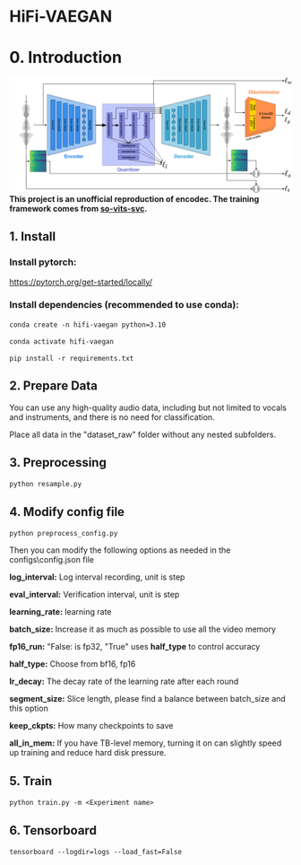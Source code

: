 # HiFi-VAEGAN
# 0. Introduction
![Diagram](EnCodec.png)
**This project is an unofficial reproduction of encodec. The training framework comes from [so-vits-svc](https://github.com/svc-develop-team/so-vits-svc).**

## 1. Install

### Install pytorch: 

https://pytorch.org/get-started/locally/

### Install dependencies (recommended to use conda):
```
conda create -n hifi-vaegan python=3.10
```
```
conda activate hifi-vaegan
```
```
pip install -r requirements.txt
```
## 2. Prepare Data
You can use any high-quality audio data, including but not limited to vocals and instruments, and there is no need for classification.

Place all data in the "dataset_raw" folder without any nested subfolders.

## 3. Preprocessing
```
python resample.py
```
## 4. Modify config file
```
python preprocess_config.py
```
Then you can modify the following options as needed in the configs\config.json file

**log_interval:** Log interval recording, unit is step

**eval_interval:** Verification interval, unit is step

**learning_rate:** learning rate

**batch_size:** Increase it as much as possible to use all the video memory

**fp16_run:** "False: is fp32, "True" uses **half_type** to control accuracy

**half_type:** Choose from bf16, fp16

**lr_decay:** The decay rate of the learning rate after each round

**segment_size:** Slice length, please find a balance between batch_size and this option

**keep_ckpts:** How many checkpoints to save

**all_in_mem:** If you have TB-level memory, turning it on can slightly speed up training and reduce hard disk pressure.

## 5. Train
```
python train.py -m <Experiment name>
```
## 6. Tensorboard
```
tensorboard --logdir=logs --load_fast=False
```